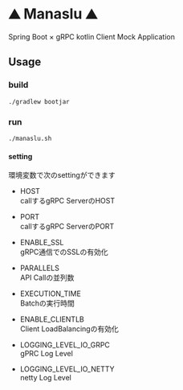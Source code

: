 # ⛰️ Manaslu ⛰️

Spring Boot × gRPC kotlin Client Mock Application

## Usage

### build

```shell
./gradlew bootjar
```

### run

```shell
./manaslu.sh
```

#### setting

環境変数で次のsettingができます

- HOST  
callするgRPC ServerのHOST

- PORT  
callするgRPC ServerのPORT

- ENABLE_SSL  
gRPC通信でのSSLの有効化

- PARALLELS  
API Callの並列数

- EXECUTION_TIME  
Batchの実行時間

- ENABLE_CLIENTLB  
Client LoadBalancingの有効化

- LOGGING_LEVEL_IO_GRPC  
gPRC Log Level

- LOGGING_LEVEL_IO_NETTY  
netty Log Level
